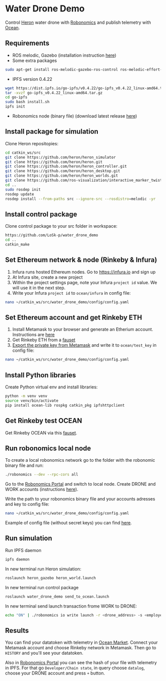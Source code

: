 # Water Drone Demo
Control [Heron](https://github.com/heron) water drone with [Robonomics](https://wiki.robonomics.network/docs/) and publish telemetry with [Ocean](https://docs.oceanprotocol.com/).

## Requirements
* ROS melodic, Gazebo (installation instruction [here](http://wiki.ros.org/melodic/Installation/Ubuntu))
* Some extra packages 
```bash
sudo apt-get install ros-melodic-gazebo-ros-control ros-melodic-effort-controllers ros-melodic-joint-state-controller ros-melodic-imu-tools ros-melodic-uuv-simulator ros-melodic-lms1xx
```
* IPFS version 0.4.22 
```bash
wget https://dist.ipfs.io/go-ipfs/v0.4.22/go-ipfs_v0.4.22_linux-amd64.tar.gz
tar -xvzf go-ipfs_v0.4.22_linux-amd64.tar.gz
cd go-ipfs
sudo bash install.sh
ipfs init
```
* Robonomics node (binary file) (download latest release [here](https://github.com/airalab/robonomics/releases))

## Install package for simulation

Clone Heron repositopies:
```bash
cd catkin_ws/src
git clone https://github.com/heron/heron_simulator
git clone https://github.com/heron/heron.git
git clone https://github.com/heron/heron_controller.git
git clone https://github.com/heron/heron_desktop.git
git clone https://github.com/heron/heron_worlds.git
git clone https://github.com/ros-visualization/interactive_marker_twist_server.git
cd ..
sudo rosdep init
rosdep update
rosdep install --from-paths src --ignore-src --rosdistro=melodic -yr
```

## Install control package

Clone control package to your src folder in workspace:
```bash
https://github.com/LoSk-p/water_drone_demo
cd ..
catkin_make
```

## Set Ethereum network & node (Rinkeby & Infura)


1. Infura runs hosted Ethereum nodes. Go to https://infura.io and sign up
2. At Infura site, create a new project
3. Within the project settings page, note your Infura `project id` value. We will use it in the next step.
4. Write your Infura `project id` to `ocean/infura` in config file:
```bash
nano ~/catkin_ws/src/water_drone_demo/config/config.yaml
```

## Set Ethereum account and get Rinkeby ETH

1. Install Metamask to your browser and generate an Etherium account. Instructions are [here](https://docs.oceanprotocol.com/tutorials/metamask-setup/)
2. Get Rinkeby ETH from a [fauset](https://faucet.rinkeby.io/)
3. [Export the private key from Metamask](https://metamask.zendesk.com/hc/en-us/articles/360015289632-How-to-Export-an-Account-Private-Key) and write it to `ocean/test_key` in config file:
```bash
nano ~/catkin_ws/src/water_drone_demo/config/config.yaml
```

## Install Python libraries

Create Python virtual env and install libraries:
```bash
python -m venv venv
source venv/bin/activate 
pip install ocean-lib rospkg catkin_pkg ipfshttpclient
```

## Get Rinkeby test OCEAN
Get Rinkeby OCEAN via this [fauset](https://faucet.rinkeby.oceanprotocol.com/).

## Run robonomics local node

To create a local robonomics network go to the folder with the robonomic binary file and run:
```bash
./robonomics --dev --rpc-cors all
```
Go to the [Robonomics Portal](https://parachain.robonomics.network/#/explorer) and switch to local node.
Create DRONE and WORK accounts (instructions [here](https://wiki.robonomics.network/docs/create-account-in-dapp/)).

Write the path to your robonomics binary file and your accounts adresses and key to config file:
```bash
nano ~/catkin_ws/src/water_drone_demo/config/config.yaml
```
Example of config file (without secret keys) you can find [here](https://github.com/LoSk-p/water_drone_demo/blob/main/config/config.yaml).

## Run simulation

Run IPFS daemon
```bash
ipfs daemon
```
In new terminal run Heron simulation:
```bash
roslaunch heron_gazebo heron_world.launch
```
In new terminal run control package
```bash
roslaunch water_drone_demo send_to_ocean.launch
```
In new terminal send launch transaction frome WORK to DRONE:
```bash
echo "ON" | ./robonomics io write launch -r <drone_address> -s <employer_key>
```

## Results
You can find your datatoken with telemetry in [Ocean Market](https://market.oceanprotocol.com/). Connect your Metamask account and choose Rinkeby network in Metamask. Then go to `HISTORY` and you'll see your datatoken.

Also in [Robonomics Portal](https://parachain.robonomics.network/#/explorer) you can see the hash of your file with telemetry in IPFS. For that go `Developer/Chain state`, in query choose `datalog`, choose your DRONE account and press `+` button.
